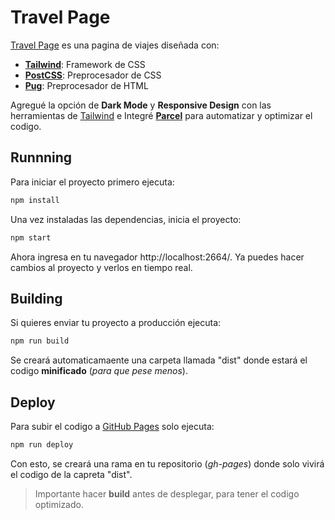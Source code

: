 # Travel Page

[Travel Page](https://luisariza.github.io/travel_page/) es una pagina de viajes diseñada con:

- [**Tailwind**](https://tailwindcss.com/): Framework de CSS
- [**PostCSS**](https://postcss.org/): Preprocesador de CSS 
- [**Pug**](https://pugjs.org/api/getting-started.html): Preprocesador de HTML

Agregué la opción de **Dark Mode** y **Responsive Design** con las herramientas de <ins>Tailwind</ins> e Integré [**Parcel**](https://parceljs.org/) para automatizar y optimizar el codigo.

## Runnning

Para iniciar el proyecto primero ejecuta:

```sh
npm install
```

Una vez instaladas las dependencias, inicia el proyecto:

```sh
npm start
```

Ahora ingresa en tu navegador http://localhost:2664/. Ya puedes hacer cambios al proyecto y verlos en tiempo real.

## Building

Si quieres enviar tu proyecto a producción ejecuta:

```sh
npm run build
```

Se creará automaticamaente una carpeta llamada "dist" donde estará el codigo **minificado** (_para que pese menos_).

## Deploy

Para subir el codigo a <ins>GitHub Pages</ins> solo ejecuta:

```sh
npm run deploy
```

Con esto, se creará una rama en tu repositorio (_gh-pages_) donde solo vivirá el codigo de la capreta "dist".

> Importante hacer **build** antes de desplegar, para tener el codigo optimizado.
